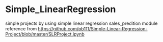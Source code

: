 # Simple_LinearRegression
simple projects by using simple linear regression
sales_predition module reference from https://github.com/pb111/Simple-Linear-Regression-Project/blob/master/SLRProject.ipynb
